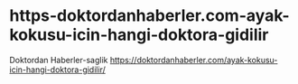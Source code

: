 # https-doktordanhaberler.com-ayak-kokusu-icin-hangi-doktora-gidilir
Doktordan Haberler-saglik  https://doktordanhaberler.com/ayak-kokusu-icin-hangi-doktora-gidilir/
